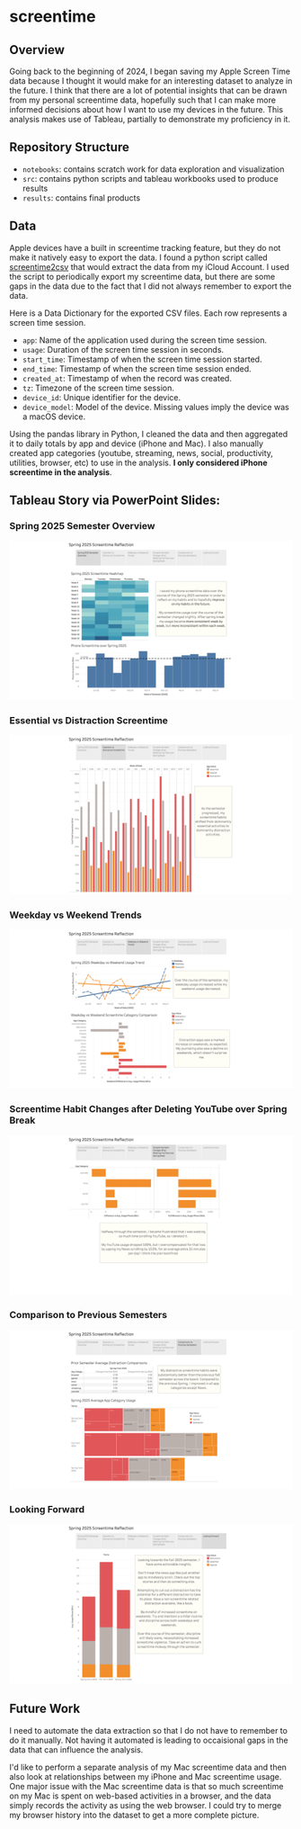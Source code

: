# screentime

## Overview
Going back to the beginning of 2024, I began saving my Apple Screen Time data because I thought it would make for an interesting dataset to analyze in the future. I think that there are a lot of potential insights that can be drawn from my personal screentime data, hopefully such that I can make more informed decisions about how I want to use my devices in the future. This analysis makes use of Tableau, partially to demonstrate my proficiency in it.

## Repository Structure
* `notebooks`: contains scratch work for data exploration and visualization
* `src`: contains python scripts and tableau workbooks used to produce results
* `results`: contains final products

## Data
Apple devices have a built in screentime tracking feature, but they do not make it natively easy to export the data. I found a python script called [screentime2csv](https://github.com/FelixKohlhas/ScreenTime2CSV) that would extract the data from my iCloud Account. I used the script to periodically export my screentime data, but there are some gaps in the data due to the fact that I did not always remember to export the data.

Here is a Data Dictionary for the exported CSV files. Each row represents a screen time session.

- `app`: Name of the application used during the screen time session.
- `usage`: Duration of the screen time session in seconds.
- `start_time`: Timestamp of when the screen time session started.
- `end_time`: Timestamp of when the screen time session ended.
- `created_at`: Timestamp of when the record was created.
- `tz`: Timezone of the screen time session.
- `device_id`: Unique identifier for the device.
- `device_model`: Model of the device. Missing values imply the device was a macOS device.

Using the pandas library in Python, I cleaned the data and then aggregated it to daily totals by app and device (iPhone and Mac). I also manually created app categories (youtube, streaming, news, social, productivity, utilities, browser, etc) to use in the analysis. **I only considered iPhone screentime in the analysis**.


## Tableau Story via PowerPoint Slides:

### Spring 2025 Semester Overview
![Alt text](/results/presentation%20slides/Slide2.png "Spring 2025 Semester Overview")
### Essential vs Distraction Screentime
![Alt text](/results/presentation%20slides/Slide3.png "Essential vs Distraction Screentime")
### Weekday vs Weekend Trends
![Alt text](/results/presentation%20slides/Slide4.png "Weekday vs Weekend Trends")
### Screentime Habit Changes after Deleting YouTube over Spring Break
![Alt text](/results/presentation%20slides/Slide5.png "Screentime Habit Changes after Deleting YouTube over Spring Break")
### Comparison to Previous Semesters
![Alt text](/results/presentation%20slides/Slide6.png "Comparison to Previous Semesters")
### Looking Forward
![Alt text](/results/presentation%20slides/Slide7.png "Looking Forward")

## Future Work
I need to automate the data extraction so that I do not have to remember to do it manually. Not having it automated is leading to occaisional gaps in the data that can influence the analysis.

I'd like to perform a separate analysis of my Mac screentime data and then also look at relationships between my iPhone and Mac screentime usage. One major issue with the Mac screentime data is that so much screentime on my Mac is spent on web-based activities in a browser, and the data simply records the activity as using the web browser. I could try to merge my browser history into the dataset to get a more complete picture.